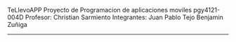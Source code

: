 TeLlevoAPP
Proyecto de Programacion de aplicaciones moviles pgy4121-004D
Profesor: Christian Sarmiento
Integrantes:
Juan Pablo Tejo
Benjamin Zuñiga
*******
